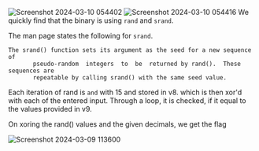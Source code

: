 
![Screenshot 2024-03-10 054402](https://github.com/dystp1a/revshaktictf24/assets/143863591/77584c38-878b-4218-9895-6bb51ebad6ed)
![Screenshot 2024-03-10 054416](https://github.com/dystp1a/revshaktictf24/assets/143863591/0b155135-301b-448b-8eb1-825523f864b3)
We quickly find that the binary is using `rand` and `srand`.

The man page states the following for `srand`.

```
The srand() function sets its argument as the seed for a new sequence  of
       pseudo-random  integers  to  be  returned by rand().  These sequences are
       repeatable by calling srand() with the same seed value.
```
Each iteration of rand is `and` with 15 and stored in v8. which is then xor'd with each of the entered input. Through a loop, it is checked, if it equal to the values provided in v9.

On xoring the rand() values and the given decimals, we get the flag 

![Screenshot 2024-03-09 113600](https://github.com/dystp1a/revshaktictf24/assets/143863591/9dd96a80-8014-42b7-a9d5-cd4ff55c56bf)
